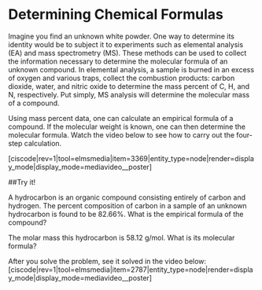 
# Determining Chemical Formulas

Imagine you find an unknown white powder.  One way to determine its identity would be to subject it to experiments such as elemental analysis (EA) and mass spectrometry (MS).  These methods can be used to collect the information necessary to determine the molecular formula of an unknown compound. In elemental analysis, a sample is burned in an excess of oxygen and various traps, collect the combustion products: carbon dioxide, water, and nitric oxide to determine the mass percent of C, H, and N, respectively.  Put simply, MS analysis will determine the molecular mass of a compound.

Using mass percent data, one can calculate an empirical formula of a compound.  If the molecular weight is known, one can then determine the molecular formula.  Watch the video below to see how to carry out the four-step calculation.


<media-video>[ciscode|rev=1|tool=elmsmedia|item=3369|entity_type=node|render=display_mode|display_mode=mediavideo__poster]</media-video>

##Try it!

A hydrocarbon is an organic compound consisting entirely of carbon and hydrogen. The percent composition of carbon in a sample of an unknown hydrocarbon is found to be 82.66%.  What is the empirical formula of the compound?

The molar mass this hydrocarbon is 58.12 g/mol. What is its molecular formula? 

After you solve the problem, see it solved in the video below:
<media-video>[ciscode|rev=1|tool=elmsmedia|item=2787|entity_type=node|render=display_mode|display_mode=mediavideo__poster]</media-video>

 